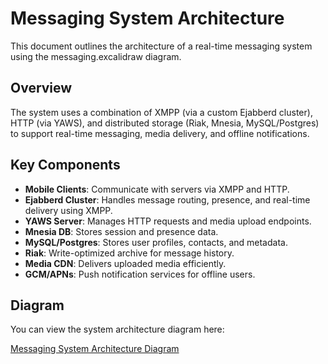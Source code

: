 # Messaging System Architecture

This document outlines the architecture of a real-time messaging system using the messaging.excalidraw diagram.

## Overview

The system uses a combination of XMPP (via a custom Ejabberd cluster), HTTP (via YAWS), and distributed storage (Riak, Mnesia, MySQL/Postgres) to support real-time messaging, media delivery, and offline notifications.

## Key Components

- **Mobile Clients**: Communicate with servers via XMPP and HTTP.
- **Ejabberd Cluster**: Handles message routing, presence, and real-time delivery using XMPP.
- **YAWS Server**: Manages HTTP requests and media upload endpoints.
- **Mnesia DB**: Stores session and presence data.
- **MySQL/Postgres**: Stores user profiles, contacts, and metadata.
- **Riak**: Write-optimized archive for message history.
- **Media CDN**: Delivers uploaded media efficiently.
- **GCM/APNs**: Push notification services for offline users.

## Diagram

You can view the system architecture diagram here:

[Messaging System Architecture Diagram](https://excalidraw.com/#json=messaging.excalidraw,https://raw.githubusercontent.com/brandon-benge/Excalidraw/main/facebook-messaging/messaging.excalidraw)
